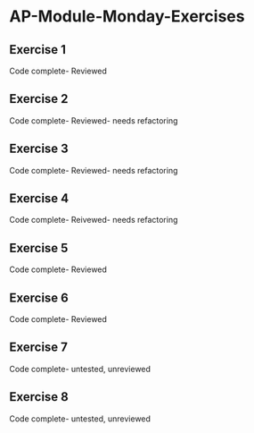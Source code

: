 # AP-Module-Monday-Exercises

## Exercise 1
Code complete- Reviewed

## Exercise 2
Code complete- Reviewed- needs refactoring

## Exercise 3
Code complete- Reviewed- needs refactoring

## Exercise 4
Code complete- Reivewed- needs refactoring

## Exercise 5
Code complete- Reviewed

## Exercise 6
Code complete- Reviewed

## Exercise 7
Code complete- untested, unreviewed

## Exercise 8
Code complete- untested, unreviewed
